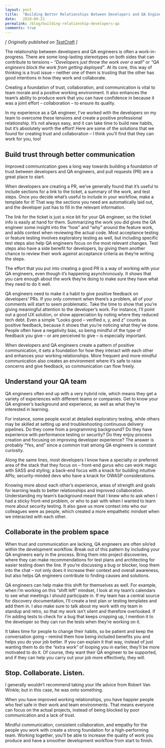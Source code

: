 ```yaml
---
layout: post
title:  "Building Better Relationships Between Developers and QA Engineers"
date:   2018-09-21
permalink: /blog/building-relationship-developers-qa
comments: true
---
```


*[ Originally published on [TestCraft](https://www.testcraft.io/building-relationship-developers-qa/) ]*

The relationship between developers and QA engineers is often a work-in-progress. There are some long-lasting stereotypes on both sides that can contribute to tensions – *“Developers just throw the work over a wall”* or *“QA engineers block the work from getting deployed”*. At its core, this way of thinking is a trust issue – neither one of them is trusting that the other has good intentions in how they work and collaborate.

Creating a foundation of trust, collaboration, and communication is vital to team morale and a positive working environment. It also enhances the team’s ability to produce work that you can have confidence in because it was a joint effort – collaboration – to ensure its quality.

In my experience as a QA engineer, I’ve worked with the developers on my team to overcome these tensions and create a positive professional relationship. It’s not always easy, and it can take time to build new habits, but it’s absolutely worth the effort! Here are some of the solutions that we found for creating trust and collaboration – I think you’ll find that they can work for you, too!

## Build trust through better communication

Improved communication goes a long way towards building a foundation of trust between developers and QA engineers, and pull requests (PR) are a great place to start.

When developers are creating a PR, we’ve generally found that it’s useful to include sections for a link to the ticket, a summary of the work, and test steps. Once you decide what’s useful to include in your workflow, make a template for it! That way the sections you need are automatically laid out, and the developer just has to fill in the relevant information.

The link for the ticket is just a nice bit for your QA engineer, so the ticket info is easily at hand for them. Summarizing the work you did gives the QA engineer some insight into the “how” and “why” around the feature work, and adds context when reviewing the actual code. Most acceptance testing or feature testing involves exploratory testing as well, but including specific test steps also help QA engineers focus on the most relevant changes. Test steps also have a side benefit for developers, by giving them another chance to review their work against acceptance criteria as they’re writing the steps.

The effort that you put into creating a good PR is a way of working with your QA engineers, even though it’s happening asynchronously. It shows that you care enough about the work they’re doing to make sure they have what they need to do it well.

QA engineers need to make it a habit to give positive feedback on developers’ PRs. If you only comment when there’s a problem, all of your comments will start to seem problematic. Take the time to show that you’re giving meaningful attention to the developer’s work. For instance, I’ll point out a good UX solution, or show appreciation by noting where they reduced tech debt. Even a simple “Looks good – verified x, y, and z” counts as positive feedback, because it shows that you’re noticing what they’ve done. People often have a negativity bias, so being mindful of the type of feedback you give – or are perceived to give – is especially important.

When developers and QA engineers create a pattern of positive communication, it sets a foundation for how they interact with each other and enhances your working relationships. More frequent and more mindful communication also creates an environment where it’s safe to raise concerns and give feedback, so communication can flow freely.

## Understand your QA team

QA engineers often end up with a very hybrid role, which means they get a variety of experiences with different teams or companies. Get to know your QA engineer’s background and experience, as well as what they’re interested in learning.

For instance, some people excel at detailed exploratory testing, while others may be skilled at setting up and troubleshooting continuous delivery pipelines. Do they come from a programming background? Do they have experience with performance testing or security? Do they enjoy process creation and focusing on improving developer experience? The answer is probably “Yes, and” since a common trait among QA engineers is constant curiosity.

Along the same lines, most developers I know have a specialty or preferred area of the stack that they focus on – front-end gurus who can work magic with SASS and styling; a back-end focus with a knack for building intuitive APIs; security-minded devs who have a knack for OWASP considerations.

Knowing more about each other’s experience, areas of strength and goals for learning leads to better relationships and improved collaboration. Understanding my team’s background meant that I knew who to ask when I had a sticky front-end problem, or who to pair with when I wanted to learn more about security testing. It also gave us more context into who our colleagues were as people, which created a more empathetic mindset when we interacted with each other.

## Collaborate in the problem space

When trust and communication are lacking, QA engineers are often silo’ed within the development workflow. Break out of this pattern by including your QA engineers early in the process. Bring them into project discoveries, where they can make recommendations for test plans and architecting for easier testing down the line. If you’re discussing a bug or blocker, loop them into the chat – not only does it increase their context and overall awareness, but also helps QA engineers contribute to finding causes and solutions.

QA engineers can help make this shift for themselves as well. For example, when I’m working on this “shift left” mindset, I look at my team’s calendars to see what meetings I should participate in. If my team has a central source for discovery documentation, I’ll create a test plan or testing templates and add them in. I also make sure to talk about my work with my team in standup and retro, so that my work isn’t silent and therefore overlooked. If I’m adding tests to check for a bug that keeps cropping up, I mention it to the developer so they can run the tests when they’re working on it.

It takes time for people to change their habits, so be patient and keep the conversation going – remind them how being included benefits you and helps you do your job better. If you can explain it that way, instead of just wanting them to do the “extra work” of looping you in earlier, they’ll be more motivated to do it. Of course, they want their QA engineer to be supported, and if they can help you carry out your job more effectively, they will.

## Stop. Collaborate. Listen.

I generally wouldn’t recommend taking your life advice from Robert Van Winkle; but in this case, he was onto something.

When you have improved working relationships, you have happier people who feel safe in their work and team environments. That means everyone can focus on the actual projects, instead of being blocked by poor communication and a lack of trust.

Mindful communication, consistent collaboration, and empathy for the people you work with create a strong foundation for a high-performing team. Working together, you’ll be able to increase the quality of work you produce and have a smoother development workflow from start to finish.